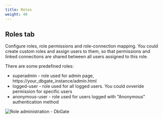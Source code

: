 ```yaml
---
title: Roles
weight: 40
---
```


## Roles tab
Configure roles, role permissions and role-connection mapping. You could create custom roles and assign users to them, so that permissions and linked connections are shared between all users assigned to this role.

There are some predefined roles:
- superadmin - role used for admin page, https://your_dbgate_instance/admin.html
- logged-user - role used for all logged users. You could ovveride permission for specific users
- anonymous-user - role used for users logged with "Anonymous" authentication method

![Role administration - DbGate](https://media.dbgate.io/img/role-administration-light.png)
